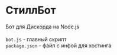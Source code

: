 # СтиллБот
Бот для Дискорда на Node.js\
\
`bot.js` - главный скрипт\
`package.json` - файл с инфой для хостинга